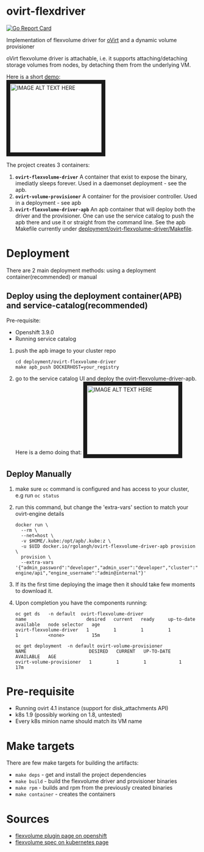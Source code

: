 # ovirt-flexdriver

[![Go Report Card](https://goreportcard.com/badge/github.com/rgolangh/ovirt-flexdriver)](https://goreportcard.com/report/github.com/rgolangh/ovirt-flexdriver)

Implementation of flexvolume driver for [oVirt](https://ovirt.org) and a dynamic volume provisioner

oVirt flexvolume driver is attachable, i.e. it supports attaching/detaching storage volumes from nodes, by detaching them from the underlying VM.

Here is a short [demo](http://www.youtube.com/watch?v=_E9pUVrI0hs):\
<a href="http://www.youtube.com/watch?feature=player_embedded&v=_E9pUVrI0hs" target="_blank"><img src="http://img.youtube.com/vi/_E9pUVrI0hs/0.jpg" 
alt="IMAGE ALT TEXT HERE" width="240" height="180" border="10" /></a>

The project creates 3 containers:
1. **`ovirt-flexvolume-driver`**
   A container that exist to expose the binary, imediatly sleeps
forever. Used in a daemonset deployment - see the apb.
2. **`ovirt-volume-provisioner`**
   A container for the provisioer controller. Used in a deployment - see
apb
3. **`ovirt-flexvolume-driver-apb`**
  An apb container that will deploy both the driver and the provisioner.
  One can use the service catalog to push the apb there and use it or straight from the command line.
  See the apb Makefile currently under [deployment/ovirt-flexvolume-driver/Makefile](deployment/ovirt-flexvolume-driver/Makefile).

# Deployment
There are 2 main deployment methods: using a deployment container(recommended) or manual

## Deploy using the deployment container(APB) and service-catalog(recommended)

Pre-requisite:
- Openshift 3.9.0
- Running service catalog

1. push the apb image to your cluster repo
   ```
   cd deployment/ovirt-flexvolume-driver
   make apb_push DOCKERHOST=your_registry
   ```
2. go to the service catalog UI and deploy the ovirt-flexvolume-driver-apb. Here is a demo doing that:
<a href="http://www.youtube.com/watch?feature=player_embedded&v=frcehKUk_g4" target="_blank"><img src="http://img.youtube.com/vi/frcehKUk_g4/0.jpg" alt="IMAGE ALT TEXT HERE" width="240" height="180" border="10" /></a>

## Deploy Manually

1. make sure `oc` command is configured and has access to your cluster, e.g run `oc status`

2. run this command, but change the 'extra-vars' section to match your ovirt-engine details

   ```
   docker run \
     --rm \
     --net=host \
     -v $HOME/.kube:/opt/apb/.kube:z \
     -u $UID docker.io/rgolangh/ovirt-flexvolume-driver-apb provision \
     provision \
     --extra-vars '{"admin_password":"developer","admin_user":"developer","cluster":"openshift","namespace":"default","engine_password":"123","engine_url":"https://your_engine_hostname:28443/ovirt-engine/api","engine_username":"admin@internal"}'
   ```

3. If its the first time deploying the image then it should take few moments to download it.

4. Upon completion you have the components running:

   ```
   oc get ds   -n default  ovirt-flexvolume-driver 
   name                      desired   current   ready     up-to-date   available   node selector   age
   ovirt-flexvolume-driver   1         1         1         1            1           <none>          15m

   oc get deployment  -n default ovirt-volume-provisioner 
   NAME                       DESIRED   CURRENT   UP-TO-DATE   AVAILABLE   AGE
   ovirt-volume-provisioner   1         1         1            1           17m
   ```
# Pre-requisite
  - Running ovirt 4.1 instance (support for disk_attachments API)
  - k8s 1.9 (possibly working on 1.8, untested)
  - Every k8s minion name should match its VM name


# Make targets
There are few make targets for building the artifacts:
- `make deps`      - get and install the project dependencies
- `make build`     - build the flexvolume driver and provisioner binaries
- `make rpm`       - builds and rpm from the previously created binaries
- `make container` - creates the containers

# Sources
- [flexvolume plugin page on openshift](https://docs.openshift.org/latest/install_config/persistent_storage/persistent_storage_flex_volume.html)
- [flexvolume spec on kubernetes page](https://github.com/kubernetes/community/blob/master/contributors/devel/flexvolume.md)

[flex-conf]: deployment/ovirt-flexdriver/ovirt-flexdriver.conf.j2
[flex-playbook]: deployment/ovirt-flexdriver/deploy.yaml
[prov-playbook]: deployment/ovirt-provisioner/deploy.yaml
